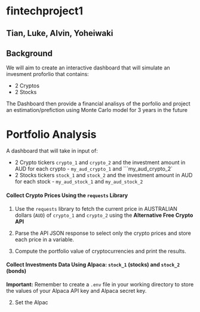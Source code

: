 # fintechproject1
## Tian, Luke, Alvin, Yoheiwaki

## Background
We will aim to create an interactive dashboard that will simulate an invesment proforlio that contains:
- 2 Cryptos
- 2 Stocks 

The Dashboard then provide a financial analisys of the porfolio and project an estimation/prefiction using Monte Carlo model  for 3 years in the future

# Portfolio Analysis  
A dashboard that will take in input of:
- 2 Crypto tickers `crypto_1` and `crypto_2` and the investment amount in AUD for each crypto - `my_aud_crypto_1` and ```my_aud_crypto_2`
- 2 Stocks tickers `stock_1` and `stock_2` and the investment amount in AUD for each stock - `my_aud_stock_1` and `my_aud_stock_2`

#### Collect Crypto Prices Using the `requests` Library

1. Use the `requests` library to fetch the current price in AUSTRALIAN dollars (`AUD`) of `crypto_1` and `crypto_2` using the **Alternative Free Crypto API** 

2. Parse the API JSON response to select only the crypto prices and store each price in a variable.

3. Compute the portfolio value of cryptocurrencies and print the results.

#### Collect Investments Data Using Alpaca: `stock_1` (stocks) and `stock_2` (bonds)

**Important:** Remember to create a `.env` file in your working directory to store the values of your Alpaca API key and Alpaca secret key.

2. Set the Alpac

